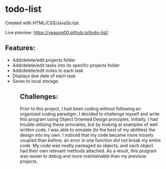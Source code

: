 # todo-list

Created with HTML/CSS/JavaScript.

Live preview: https://yeaung00.github.io/todo-list/
<h2><b>Features:</b></h2>
<ul>
<li>Add/delete/edit projects folder</li>
<li>Add/delete/edit tasks into its specific projects folder</li>
<li>Add/delete/edit notes to each task</li>
<li>Displays due date of each task</li>
<li>Saves to local storage.</li>
<ul>

<h2><b>Challenges:</b></h2>
<p>
Prior to this project, I had been coding without following an organized coding paradigm. I decided to challenge myself and write this program using Object Oriented Design principles. Initially, I had trouble utilizing these principles, but by looking at examples of well written code, I was able to emulate (to the best of my abilities) the design into my own. I noticed that my code became more loosely coupled than before; an error in one function did not break my entire code. My code was neatly packaged as objects, and each object had their own relevant methods attached. As a result, this program was easier to debug and more maintainable than my previous projects.
</p>
